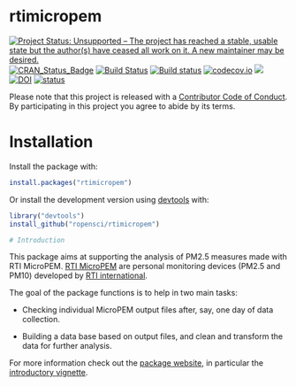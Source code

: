 rtimicropem
===========

[![Project Status: Unsupported – The project has reached a stable, usable state but the author(s) have ceased all work on it. A new maintainer may be desired.](https://www.repostatus.org/badges/latest/unsupported.svg)](https://www.repostatus.org/#unsupported)
[![CRAN\_Status\_Badge](http://www.r-pkg.org/badges/version/rtimicropem)](http://cran.r-project.org/package=rtimicropem)
[![Build
Status](https://travis-ci.org/ropensci/rtimicropem.svg?branch=master)](https://travis-ci.org/ropensci/rtimicropem)
[![Build
status](https://ci.appveyor.com/api/projects/status/m77xbrmdktarl1e6?svg=true)](https://ci.appveyor.com/project/ropensci/rtimicropem)
[![codecov.io](https://codecov.io/github/ropensci/rtimicropem/coverage.svg?branch=master)](https://codecov.io/github/ropensci/rtimicropem?branch=master)
[![](https://badges.ropensci.org/126_status.svg)](https://github.com/ropensci/onboarding/issues/126)
[![DOI](https://zenodo.org/badge/DOI/10.5281/zenodo.831438.svg)](https://doi.org/10.5281/zenodo.831438)
[![status](http://joss.theoj.org/papers/10.21105/joss.00333/status.svg)](http://joss.theoj.org/papers/10.21105/joss.00333)

Please note that this project is released with a [Contributor Code of
Conduct](https://github.com/ropensci/rtimicropem/blob/master/CONDUCT.md).
By participating in this project you agree to abide by its terms.

Installation
============

Install the package with:

``` r
install.packages("rtimicropem")
```

Or install the development version using
[devtools](https://github.com/hadley/devtools) with:

``` r
library("devtools")
install_github("ropensci/rtimicropem")

# Introduction
```

This package aims at supporting the analysis of PM2.5 measures made with
RTI MicroPEM. [RTI
MicroPEM](https://www.rti.org/sites/default/files/brochures/rti_micropem.pdf)
are personal monitoring devices (PM2.5 and PM10) developed by [RTI
international](https://www.rti.org/).

The goal of the package functions is to help in two main tasks:

-   Checking individual MicroPEM output files after, say, one day of
    data collection.

-   Building a data base based on output files, and clean and transform
    the data for further analysis.

For more information check out the [package
website](http://docs.ropensci.org/rtimicropem/), in particular the
[introductory
vignette](http://docs.ropensci.org/rtimicropem/articles/chai_data_cleaning.html).
